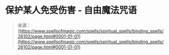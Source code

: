 <!--yml

category: 未分类

date: 2024-06-12 19:13:45

-->

# 保护某人免受伤害 - 自由魔法咒语

> 来源：[https://www.spellsofmagic.com/spells/spiritual_spells/binding_spells/26102/page.html#0001-01-01](https://www.spellsofmagic.com/spells/spiritual_spells/binding_spells/26102/page.html#0001-01-01)
